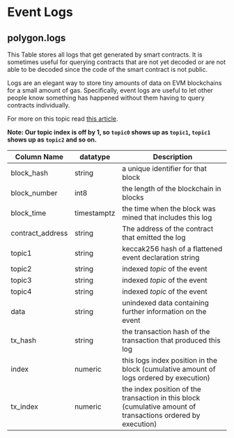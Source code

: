 # Event Logs

## polygon.logs

This Table stores all logs that get generated by smart contracts. It is sometimes useful for querying contracts that are not yet decoded or are not able to be decoded since the code of the smart contract is not public.

Logs are an elegant way to store tiny amounts of data on EVM blockchains for a small amount of gas. Specifically, event logs are useful to let other people know something has happened without them having to query contracts individually.

For more on this topic read [this article](https://medium.com/mycrypto/understanding-event-logs-on-the-ethereum-blockchain-f4ae7ba50378).

**Note: Our topic index is off by 1, so `topic0` shows up as `topic1`, `topic1` shows up as `topic2` and so on.**

| **Column Name**   | **datatype** | **Description**                                                                                              |
| ----------------- | ------------ | ------------------------------------------------------------------------------------------------------------ |
| block\_hash       | string       | a unique identifier for that block                                                                           |
| block\_number     | int8         | the length of the blockchain in blocks                                                                       |
| block\_time       | timestamptz  | the time when the block was mined that includes this log                                                     |
| contract\_address | string       | The address of the contract that emitted the log                                                             |
| topic1            | string       | keccak256 hash of a flattened event declaration string                                                       |
| topic2            | string       | indexed _topic_ of the event                                                                                 |
| topic3            | string       | indexed _topic_ of the event                                                                                 |
| topic4            | string       | indexed _topic_ of the event                                                                                 |
| data              | string       | unindexed data containing further information on the event                                                   |
| tx\_hash          | string       | the transaction hash of the transaction that produced this log                                               |
| index             | numeric      | this logs index position in the block (cumulative amount of logs ordered by execution)                       |
| tx\_index         | numeric      | the index position of the transaction in this block (cumulative amount of transactions ordered by execution) |
